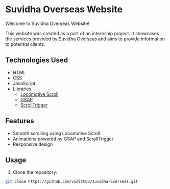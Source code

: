 # Suvidha Overseas Website

Welcome to Suvidha Overseas Website!

This website was created as a part of an internship project. It showcases the services provided by Suvidha Overseas and aims to provide information to potential clients.

## Technologies Used

- HTML
- CSS
- JavaScript
- Libraries:
  - [Locomotive Scroll](https://github.com/locomotivemtl/locomotive-scroll)
  - [GSAP](https://greensock.com/gsap/)
  - [ScrollTrigger](https://greensock.com/docs/v3/Plugins/ScrollTrigger)

## Features

- Smooth scrolling using Locomotive Scroll
- Animations powered by GSAP and ScrollTrigger
- Responsive design

## Usage

1. Clone the repository:

```bash
git clone https://github.com/viditk03/suvidha-overseas.git

